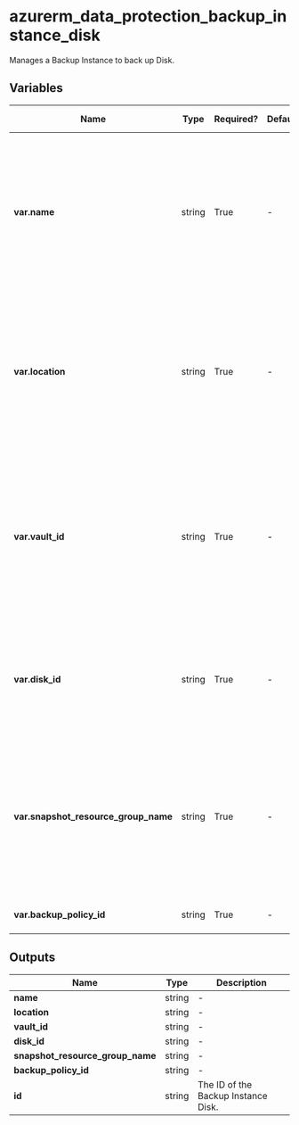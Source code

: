 # azurerm_data_protection_backup_instance_disk

Manages a Backup Instance to back up Disk.

## Variables

| Name | Type | Required? | Default  | possible values | Description |
| ---- | ---- | --------- | -------- | ----------- | ----------- |
| **var.name** | string | True | -  |  -  | The name which should be used for this Backup Instance Disk. Changing this forces a new Backup Instance Disk to be created. | 
| **var.location** | string | True | -  |  -  | The Azure Region where the Backup Instance Disk should exist. Changing this forces a new Backup Instance Disk to be created. | 
| **var.vault_id** | string | True | -  |  -  | The ID of the Backup Vault within which the Backup Instance Disk should exist. Changing this forces a new Backup Instance Disk to be created. | 
| **var.disk_id** | string | True | -  |  -  | The ID of the source Disk. Changing this forces a new Backup Instance Disk to be created. | 
| **var.snapshot_resource_group_name** | string | True | -  |  -  | The name of the Resource Group where snapshots are stored. Changing this forces a new Backup Instance Disk to be created. | 
| **var.backup_policy_id** | string | True | -  |  -  | The ID of the Backup Policy. | 



## Outputs

| Name | Type | Description |
| ---- | ---- | --------- | 
| **name** | string  | - | 
| **location** | string  | - | 
| **vault_id** | string  | - | 
| **disk_id** | string  | - | 
| **snapshot_resource_group_name** | string  | - | 
| **backup_policy_id** | string  | - | 
| **id** | string  | The ID of the Backup Instance Disk. | 